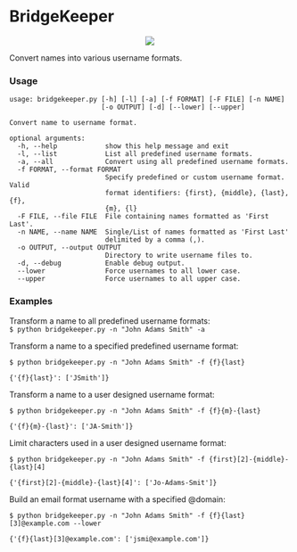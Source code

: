 # BridgeKeeper

<p align="center"><img src="https://media.giphy.com/media/e9aSISpSTtU4w/giphy.gif"></p>

Convert names into various username formats.

### Usage

```
usage: bridgekeeper.py [-h] [-l] [-a] [-f FORMAT] [-F FILE] [-n NAME]
                       [-o OUTPUT] [-d] [--lower] [--upper]

Convert name to username format.

optional arguments:
  -h, --help            show this help message and exit
  -l, --list            List all predefined username formats.
  -a, --all             Convert using all predefined username formats.
  -f FORMAT, --format FORMAT
                        Specify predefined or custom username format. Valid
                        format identifiers: {first}, {middle}, {last}, {f},
                        {m}, {l}
  -F FILE, --file FILE  File containing names formatted as 'First Last'.
  -n NAME, --name NAME  Single/List of names formatted as 'First Last'
                        delimited by a comma (,).
  -o OUTPUT, --output OUTPUT
                        Directory to write username files to.
  -d, --debug           Enable debug output.
  --lower               Force usernames to all lower case.
  --upper               Force usernames to all upper case.
```

### Examples

Transform a name to all predefined username formats:<br>
`$ python bridgekeeper.py -n "John Adams Smith" -a`

Transform a name to a specified predefined username format:<br>
```
$ python bridgekeeper.py -n "John Adams Smith" -f {f}{last}

{'{f}{last}': ['JSmith']}
```

Transform a name to a user designed username format:<br>
```
$ python bridgekeeper.py -n "John Adams Smith" -f {f}{m}-{last}

{'{f}{m}-{last}': ['JA-Smith']}
```

Limit characters used in a user designed username format:<br>
```
$ python bridgekeeper.py -n "John Adams Smith" -f {first}[2]-{middle}-{last}[4]

{'{first}[2]-{middle}-{last}[4]': ['Jo-Adams-Smit']}
```

Build an email format username with a specified @domain:
```
$ python bridgekeeper.py -n "John Adams Smith" -f {f}{last}[3]@example.com --lower

{'{f}{last}[3]@example.com': ['jsmi@example.com']}
```
